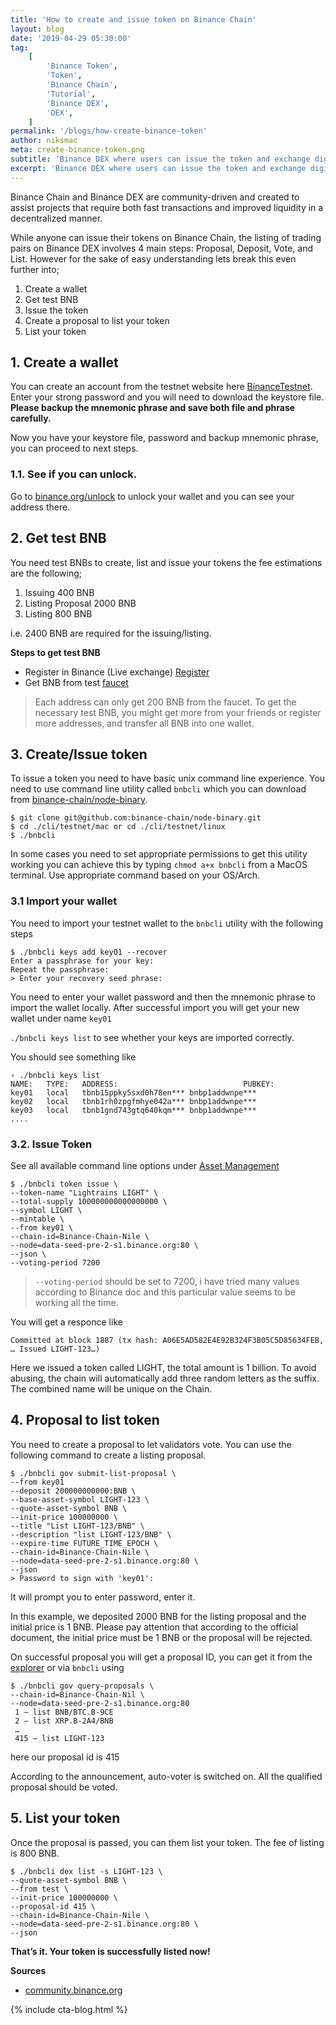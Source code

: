 ```yaml
---
title: 'How to create and issue token on Binance Chain'
layout: blog
date: '2019-04-29 05:30:00'
tag:
    [
        'Binance Token',
        'Token',
        'Binance Chain',
        'Tutorial',
        'Binance DEX',
        'DEX',
    ]
permalink: '/blogs/how-create-binance-token'
author: niksmac
meta: create-binance-token.png
subtitle: 'Binance DEX where users can issue the token and exchange digital assets based on the Binance Chain.'
excerpt: 'Binance DEX where users can issue the token and exchange digital assets based on the Binance Chain.'
---
```


Binance Chain and Binance DEX are community-driven and created to assist projects that require both fast transactions and improved liquidity in a decentralized manner.

While anyone can issue their tokens on Binance Chain, the listing of trading pairs on Binance DEX involves 4 main steps: Proposal, Deposit, Vote, and List. However for the sake of easy understanding lets break this even further into;

1. Create a wallet
2. Get test BNB
3. Issue the token
4. Create a proposal to list your token
5. List your token

## 1. Create a wallet

You can create an account from the testnet website here [BinanceTestnet](https://testnet.binance.org/create). Enter your strong password and you will need to download the keystore file. **Please backup the mnemonic phrase and save both file and phrase carefully.**

Now you have your keystore file, password and backup mnemonic phrase, you can proceed to next steps.

### 1.1. See if you can unlock.

Go to [binance.org/unlock](https://testnet.binance.org/unlock) to unlock your wallet and you can see your address there.

## 2. Get test BNB

You need test BNBs to create, list and issue your tokens the fee estimations are the following;

1. Issuing 400 BNB
2. Listing Proposal 2000 BNB
3. Listing 800 BNB

i.e. 2400 BNB are required for the issuing/listing.

**Steps to get test BNB**

-   Register in Binance (Live exchange) [Register](https://www.binance.com/register.html)
-   Get BNB from test [faucet](https://www.binance.com/en/dex/testnet/address)

> Each address can only get 200 BNB from the faucet. To get the necessary test BNB, you might get more from your friends or register more addresses, and transfer all BNB into one wallet.

## 3. Create/Issue token

To issue a token you need to have basic unix command line experience. You need to use command line utility called `bnbcli` which you can download from [binance-chain/node-binary](https://github.com/binance-chain/node-binary).

```
$ git clone git@github.com:binance-chain/node-binary.git
$ cd ./cli/testnet/mac or cd ./cli/testnet/linux
$ ./bnbcli
```

In some cases you need to set appropriate permissions to get this utility working you can achieve this by typing `chmod a+x bnbcli` from a MacOS terminal. Use appropriate command based on your OS/Arch.

### 3.1 Import your wallet

You need to import your testnet wallet to the `bnbcli` utility with the following steps

```
$ ./bnbcli keys add key01 --recover
Enter a passphrase for your key:
Repeat the passphrase:
> Enter your recovery seed phrase:
```

You need to enter your wallet password and then the mnemonic phrase to import the wallet locally. After successful import you will get your new wallet under name `key01`

`./bnbcli keys list` to see whether your keys are imported correctly.

You should see something like

```
› ./bnbcli keys list
NAME:	TYPE:	ADDRESS:						    PUBKEY:
key01	local	tbnb15ppky5sxd0h78en***	bnbp1addwnpe***
key02	local	tbnb1rh0zpgfmhye042a***	bnbp1addwnpe***
key03	local	tbnb1gnd743gtq640kqm***	bnbp1addwnpe***
....
```

### 3.2. Issue Token

See all available command line options under [Asset Management](https://docs.binance.org/tokens.html#issue)

```
$ ./bnbcli token issue \
--token-name "Lightrains LIGHT" \
--total-supply 100000000000000000 \
--symbol LIGHT \
--mintable \
--from key01 \
--chain-id=Binance-Chain-Nile \
--node=data-seed-pre-2-s1.binance.org:80 \
--json \
--voting-period 7200

```

> `--voting-period` should be set to 7200, i have tried many values according to Binance doc and this particular value seems to be working all the time.

You will get a responce like

```
Committed at block 1887 (tx hash: A06E5AD582E4E92B324F3B05C5D85634FEB, … Issued LIGHT-123…)
```

Here we issued a token called LIGHT, the total amount is 1 billion. To avoid abusing, the chain will automatically add three random letters as the suffix. The combined name will be unique on the Chain.

## 4. Proposal to list token

You need to create a proposal to let validators vote. You can use the following command to create a listing proposal.

```
$ ./bnbcli gov submit-list-proposal \
--from key01
--deposit 200000000000:BNB \
--base-asset-symbol LIGHT-123 \
--quote-asset-symbol BNB \
--init-price 100000000 \
--title "List LIGHT-123/BNB" \
--description "list LIGHT-123/BNB" \
--expire-time FUTURE_TIME_EPOCH \
--chain-id=Binance-Chain-Nile \
--node=data-seed-pre-2-s1.binance.org:80 \
--json
> Password to sign with 'key01':
```

It will prompt you to enter password, enter it.

In this example, we deposited 2000 BNB for the listing proposal and the initial price is 1 BNB. Please pay attention that according to the official document, the initial price must be 1 BNB or the proposal will be rejected.

On successful proposal you will get a proposal ID, you can get it from the [explorer](https://testnet-explorer.binance.org/) or via `bnbcli` using

```
$ ./bnbcli gov query-proposals \
--chain-id=Binance-Chain-Nil \
--node=data-seed-pre-2-s1.binance.org:80
 1 — list BNB/BTC.B-9CE
 2 — list XRP.B-2A4/BNB
 …
 415 — list LIGHT-123
```

here our proposal id is 415

According to the announcement, auto-voter is switched on. All the qualified proposal should be voted.

## 5. List your token

Once the proposal is passed, you can them list your token. The fee of listing is 800 BNB.

```
$ ./bnbcli dex list -s LIGHT-123 \
--quote-asset-symbol BNB \
--from test \
--init-price 100000000 \
--proposal-id 415 \
--chain-id=Binance-Chain-Nile \
--node=data-seed-pre-2-s1.binance.org:80 \
--json
```

**That’s it. Your token is successfully listed now!**

**Sources**

-   [community.binance.org](https://community.binance.org/t/guidelines-on-how-to-list-your-token-on-binance-dex-dex/1596)

{% include cta-blog.html %}
